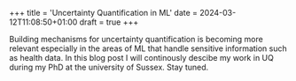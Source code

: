 +++
title = 'Uncertainty Quantification in ML'
date = 2024-03-12T11:08:50+01:00
draft = true
+++

Building mechanisms for uncertainty quantification is becoming more relevant especially in the areas of ML that handle sensitive information such as health data. In this blog post I will continously descibe my work in UQ during my PhD at the university of Sussex. Stay tuned.
